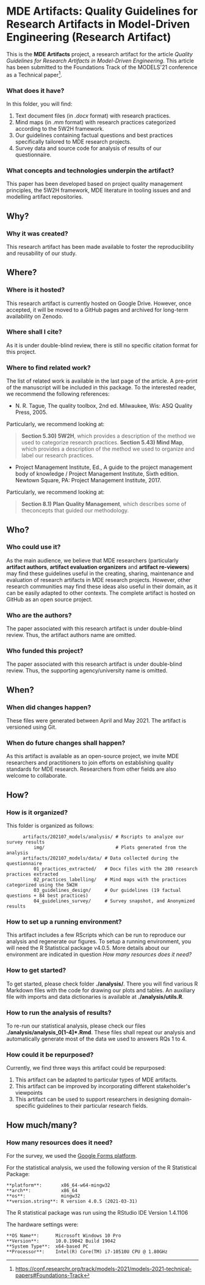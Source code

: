 # MDE Artifacts: Quality Guidelines for Research Artifacts in Model-Driven Engineering (Research Artifact)

This is the **MDE Artifacts** project, a research artifact for the article 
_Quality Guidelines for Research Artifacts in Model-Driven Engineering_.
This article has been submitted to the Foundations Track of the 
MODELS'21 conference as a Technical paper[^1].

###  What does it have?
In this folder, you will find:
1. Text document files (in _.docx_ format) with research practices.
2. Mind maps (in _.mm_ format) with research practices categorized 
   according to the 5W2H framework.
3. Our guidelines containing factual questions and best practices
   specifically tailored to MDE research projects.
4. Survey data and source code for analysis of results of our questionnaire.
   
### What concepts and technologies underpin the artifact?
This paper has been developed based on project quality management principles, 
the 5W2H framework, MDE literature in tooling issues and
and modelling artifact repositories.

## Why?
### Why it was created?
This research artifact has been made available to foster the 
reproducibility and reusability of our study.

## Where?
### Where is it hosted?
This research artifact is currently hosted on Google Drive.
However, once accepted, 
it will be moved to a GitHub pages and 
archived for long-term availability on Zenodo. 

### Where shall I cite?
As it is under double-blind review, 
there is still no specific citation format for this project.

### Where to find related work?
The list of related work is available in the last page of the article.
A pre-print of the manuscript will be included in this package.
To the interested reader, we recommend the following references:

- N. R. Tague, The quality toolbox, 2nd ed. Milwaukee, Wis: ASQ Quality Press, 2005.

Particularly, we recommend looking at: 

> **Section 5.30) 5W2H**, which provides a description of the method we used to categorize research practices.
> **Section 5.43) Mind Map**, which provides a description of the method we used to organize and label our research practices.


- Project Management Institute, Ed., A guide to the project management body of knowledge 
  / Project Management Institute, Sixth edition. Newtown Square, PA: 
  Project Management Institute, 2017.

Particularly, we recommend looking at:

> **Section 8.1) Plan Quality Management**, which describes some of theconcepts that guided our methodology.

## Who?
### Who could use it?
As the main audience, we believe that MDE researchers 
(particularly 
**artifact authors**, 
**artifact evaluation organizers** 
and **artifact re-viewers**) 
may find these guidelines useful in the 
creating, sharing, maintenance and evaluation of research artifacts 
in MDE research projects.
However, other research communities may find these ideas also useful in their domain,
as it can be easily adapted to other contexts.
The complete artifact is hosted on GitHub as an open source project.

### Who are the authors?
The paper associated with this research artifact is under double-blind review.
Thus, the artifact authors name are omitted.

### Who funded this project?

The paper associated with this research artifact is under double-blind review.
Thus, the supporting agency/university name is omitted.

## When?
### When did changes happen?
These files were generated between April and May 2021.
The artifact is versioned using Git.

### When do future changes shall happen?
As this artifact is available as an open-source project,
we invite MDE researchers and practitioners to join efforts on 
establishing quality standards for MDE research.
Researchers from other fields are also welcome to collaborate.

## How?
### How is it organized?
This folder is organized as follows:

      
          artifacts/202107_models/analysis/ # Rscripts to analyze our survey results
              img/                          # Plots generated from the analysis
          artifacts/202107_models/data/ # Data collected during the questionnaire 
              01_practices_extracted/   # Docx files with the 280 research practices extracted
              02_practices_labelling/   # Mind maps with the practices categorized using the 5W2H 
              03_guidelines_design/     # Our guidelines (19 factual questions + 84 best practices)
              04_guidelines_survey/     # Survey snapshot, and Anonymized results
   

### How to set up a running environment?

This artifact includes a few RScripts which can be run to reproduce our analysis 
and regenerate our figures.
To setup a running environment, you will need the R Statistical package v4.0.5.
More details about our environment are indicated in 
question _How many resources does it need?_

### How to get started?

To get started, please check folder **./analysis/**.
There you will find various R Markdown files with the code for drawing our plots and tables.
An auxiliary file with imports and data dictionaries is available at  **./analysis/utils.R**.

### How to run the analysis of results?

To re-run our statistical analysis, 
please check our files **./analysis/analysis_0[1-4]*.Rmd**.
These files shall repeat our analysis and 
automatically generate most of the data we used to answers RQs 1 to 4.

### How could it be repurposed?

Currently, we find three ways this artifact could be repurposed:


1. This artifact can be adapted to particular types of MDE artifacts.
2. This artifact can be improved by incorporating different stakeholder's viewpoints
3. This artifact can be used to support researchers in designing domain-specific guidelines to their particular research fields.

## How much/many?
### How many resources does it need?

For the survey, we used the [Google Forms platform](https://www.google.com/forms/about/).

For the statistical analysis, we used the following version of the R Statistical Package:


    **platform**:       x86_64-w64-mingw32          
    **arch**:           x86_64                      
    **os**:             mingw32                     
    **version.string**: R version 4.0.5 (2021-03-31)

The R statistical package was run using the RStudio IDE Version 1.4.1106

The hardware settings were:


    **OS Name**:	  Microsoft Windows 10 Pro 
    **Version**:	  10.0.19042 Build 19042 
    **System Type**:  x64-based PC 
    **Processor**:	  Intel(R) Core(TM) i7-10510U CPU @ 1.80GHz 


[^1]: https://conf.researchr.org/track/models-2021/models-2021-technical-papers#Foundations-Track
